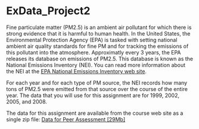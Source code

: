 # ExData_Project2
Fine particulate matter (PM2.5) is an ambient air pollutant for which there is strong evidence that it is harmful to human health. In the United States, the Environmental Protection Agency (EPA) is tasked with setting national ambient air quality standards for fine PM and for tracking the emissions of this pollutant into the atmosphere. Approximatly every 3 years, the EPA releases its database on emissions of PM2.5. This database is known as the National Emissions Inventory (NEI). You can read more information about the NEI at the <a href="https://www3.epa.gov/ttn/chief/eiinformation.html">EPA National Emissions Inventory web site</a>.

For each year and for each type of PM source, the NEI records how many tons of PM2.5 were emitted from that source over the course of the entire year. The data that you will use for this assignment are for 1999, 2002, 2005, and 2008.

The data for this assignment are available from the course web site as a single zip file: <a href="https://d396qusza40orc.cloudfront.net/exdata%2Fdata%2FNEI_data.zip">Data for Peer Assessment [29Mb]</a>
